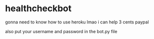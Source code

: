 # healthcheckbot
gonna need to know how to use heroku lmao 
i can help 
3 cents paypal

also put your username and password in the bot.py file 
